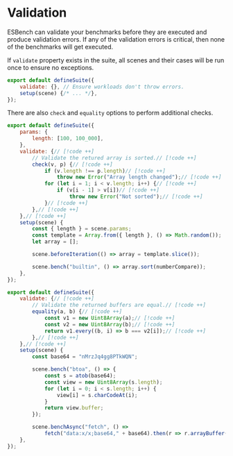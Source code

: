 # Validation

ESBench can validate your benchmarks before they are executed and produce validation errors. If any of the validation errors is critical, then none of the benchmarks will get executed.

If `validate` property exists in the suite, all scenes and their cases will be run once to ensure no exceptions.

```javascript
export default defineSuite({
	validate: {}, // Ensure workloads don't throw errors.
    setup(scene) {/* ... */},
});
```

There are also `check` and `equality` options to perform additional checks.

```javascript
export default defineSuite({
	params: {
		length: [100, 100_000],
	},
	validate: {// [!code ++]
		// Validate the retured array is sorted.// [!code ++]
		check(v, p) {// [!code ++]
			if (v.length !== p.length)// [!code ++]
				throw new Error("Array length changed");// [!code ++]
			for (let i = 1; i < v.length; i++) {// [!code ++]
				if (v[i - 1] > v[i])// [!code ++]
					throw new Error("Not sorted");// [!code ++]
			}// [!code ++]
		},// [!code ++]
	},// [!code ++]
	setup(scene) {
		const { length } = scene.params;
		const template = Array.from({ length }, () => Math.random());
		let array = [];

		scene.beforeIteration(() => array = template.slice());

		scene.bench("builtin", () => array.sort(numberCompare));
	},
});
```

```javascript
export default defineSuite({
	validate: {// [!code ++]
		// Validate the returned buffers are equal.// [!code ++]
		equality(a, b) {// [!code ++]
			const v1 = new Uint8Array(a);// [!code ++]
			const v2 = new Uint8Array(b);// [!code ++]
			return v1.every((b, i) => b === v2[i]);// [!code ++]
		},// [!code ++]
	},// [!code ++]
	setup(scene) {
		const base64 = "nMrzJq4gg8PTkWQN";

		scene.bench("btoa", () => {
			const s = atob(base64);
			const view = new Uint8Array(s.length);
			for (let i = 0; i < s.length; i++) {
				view[i] = s.charCodeAt(i);
			}
			return view.buffer;
		});

		scene.benchAsync("fetch", () =>
			fetch("data:x/x;base64," + base64).then(r => r.arrayBuffer()));
	},
});
```
